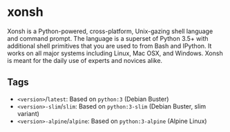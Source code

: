 # xonsh
Xonsh is a Python-powered, cross-platform, Unix-gazing shell language and command prompt. The language is a superset of Python 3.5+ with additional shell primitives that you are used to from Bash and IPython. It works on all major systems including Linux, Mac OSX, and Windows. Xonsh is meant for the daily use of experts and novices alike.

## Tags

* `<version>`/`latest`: Based on `python:3` (Debian Buster)
* `<version>-slim`/`slim`: Based on `python:3-slim` (Debian Buster, slim variant)
* `<version>-alpine`/`alpine`: Based on `python:3-alpine` (Alpine Linux)
